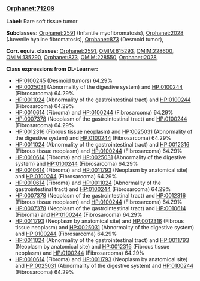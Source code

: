 
### [Orphanet:71209](http://www.orpha.net/ORDO/Orphanet_71209)
**Label:** Rare soft tissue tumor

**Subclasses:** [Orphanet:2591](http://www.orpha.net/ORDO/Orphanet_2591) (Infantile myofibromatosis), [Orphanet:2028](http://www.orpha.net/ORDO/Orphanet_2028) (Juvenile hyaline fibromatosis), [Orphanet:873](http://www.orpha.net/ORDO/Orphanet_873) (Desmoid tumor), 

**Corr. equiv. classes:** [Orphanet:2591](http://www.orpha.net/ORDO/Orphanet_2591), [OMIM:615293](http://purl.obolibrary.org/obo/OMIM_615293), [OMIM:228600](http://purl.obolibrary.org/obo/OMIM_228600), [OMIM:135290](http://purl.obolibrary.org/obo/OMIM_135290), [Orphanet:873](http://www.orpha.net/ORDO/Orphanet_873), [OMIM:228550](http://purl.obolibrary.org/obo/OMIM_228550), [Orphanet:2028](http://www.orpha.net/ORDO/Orphanet_2028), 

**Class expressions from DL-Learner:**

- [HP:0100245](http://purl.obolibrary.org/obo/HP_0100245) (Desmoid tumors) 64.29%
- [HP:0025031](http://purl.obolibrary.org/obo/HP_0025031) (Abnormality of the digestive system) and [HP:0100244](http://purl.obolibrary.org/obo/HP_0100244) (Fibrosarcoma) 64.29%
- [HP:0011024](http://purl.obolibrary.org/obo/HP_0011024) (Abnormality of the gastrointestinal tract) and [HP:0100244](http://purl.obolibrary.org/obo/HP_0100244) (Fibrosarcoma) 64.29%
- [HP:0010614](http://purl.obolibrary.org/obo/HP_0010614) (Fibroma) and [HP:0100244](http://purl.obolibrary.org/obo/HP_0100244) (Fibrosarcoma) 64.29%
- [HP:0007378](http://purl.obolibrary.org/obo/HP_0007378) (Neoplasm of the gastrointestinal tract) and [HP:0100244](http://purl.obolibrary.org/obo/HP_0100244) (Fibrosarcoma) 64.29%
- [HP:0012316](http://purl.obolibrary.org/obo/HP_0012316) (Fibrous tissue neoplasm) and [HP:0025031](http://purl.obolibrary.org/obo/HP_0025031) (Abnormality of the digestive system) and [HP:0100244](http://purl.obolibrary.org/obo/HP_0100244) (Fibrosarcoma) 64.29%
- [HP:0011024](http://purl.obolibrary.org/obo/HP_0011024) (Abnormality of the gastrointestinal tract) and [HP:0012316](http://purl.obolibrary.org/obo/HP_0012316) (Fibrous tissue neoplasm) and [HP:0100244](http://purl.obolibrary.org/obo/HP_0100244) (Fibrosarcoma) 64.29%
- [HP:0010614](http://purl.obolibrary.org/obo/HP_0010614) (Fibroma) and [HP:0025031](http://purl.obolibrary.org/obo/HP_0025031) (Abnormality of the digestive system) and [HP:0100244](http://purl.obolibrary.org/obo/HP_0100244) (Fibrosarcoma) 64.29%
- [HP:0010614](http://purl.obolibrary.org/obo/HP_0010614) (Fibroma) and [HP:0011793](http://purl.obolibrary.org/obo/HP_0011793) (Neoplasm by anatomical site) and [HP:0100244](http://purl.obolibrary.org/obo/HP_0100244) (Fibrosarcoma) 64.29%
- [HP:0010614](http://purl.obolibrary.org/obo/HP_0010614) (Fibroma) and [HP:0011024](http://purl.obolibrary.org/obo/HP_0011024) (Abnormality of the gastrointestinal tract) and [HP:0100244](http://purl.obolibrary.org/obo/HP_0100244) (Fibrosarcoma) 64.29%
- [HP:0007378](http://purl.obolibrary.org/obo/HP_0007378) (Neoplasm of the gastrointestinal tract) and [HP:0012316](http://purl.obolibrary.org/obo/HP_0012316) (Fibrous tissue neoplasm) and [HP:0100244](http://purl.obolibrary.org/obo/HP_0100244) (Fibrosarcoma) 64.29%
- [HP:0007378](http://purl.obolibrary.org/obo/HP_0007378) (Neoplasm of the gastrointestinal tract) and [HP:0010614](http://purl.obolibrary.org/obo/HP_0010614) (Fibroma) and [HP:0100244](http://purl.obolibrary.org/obo/HP_0100244) (Fibrosarcoma) 64.29%
- [HP:0011793](http://purl.obolibrary.org/obo/HP_0011793) (Neoplasm by anatomical site) and [HP:0012316](http://purl.obolibrary.org/obo/HP_0012316) (Fibrous tissue neoplasm) and [HP:0025031](http://purl.obolibrary.org/obo/HP_0025031) (Abnormality of the digestive system) and [HP:0100244](http://purl.obolibrary.org/obo/HP_0100244) (Fibrosarcoma) 64.29%
- [HP:0011024](http://purl.obolibrary.org/obo/HP_0011024) (Abnormality of the gastrointestinal tract) and [HP:0011793](http://purl.obolibrary.org/obo/HP_0011793) (Neoplasm by anatomical site) and [HP:0012316](http://purl.obolibrary.org/obo/HP_0012316) (Fibrous tissue neoplasm) and [HP:0100244](http://purl.obolibrary.org/obo/HP_0100244) (Fibrosarcoma) 64.29%
- [HP:0010614](http://purl.obolibrary.org/obo/HP_0010614) (Fibroma) and [HP:0011793](http://purl.obolibrary.org/obo/HP_0011793) (Neoplasm by anatomical site) and [HP:0025031](http://purl.obolibrary.org/obo/HP_0025031) (Abnormality of the digestive system) and [HP:0100244](http://purl.obolibrary.org/obo/HP_0100244) (Fibrosarcoma) 64.29%


